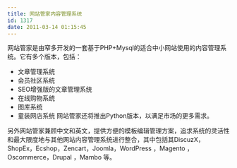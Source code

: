 ```yaml
---
title: 网站管家内容管理系统
id: 1317
date: 2011-03-14 01:15:45
---
```


网站管家是由窄多开发的一套基于PHP+Mysql的适合中小网站使用的内容管理系统。它有多个版本，包括：

*   文章管理系统
*   会员社区系统
*   SEO增强版的文章管理系统
*   在线购物系统
*   图库系统
*   童装网店系统
网站管家还将推出Python版本，以满足市场的更多需求。

另外网站管家兼顾中文和英文，提供方便的模板编辑管理方案，追求系统的灵活性和最大限度地与其他网站内容管理系统进行整合，其中包括其DiscuzX，ShopEx，Ecshop，Zencart，Joomla，WordPress ，Magento ，Oscommerce，Drupal ，Mambo 等。